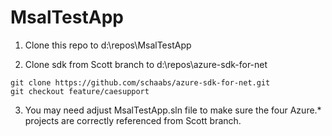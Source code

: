 # MsalTestApp

1. Clone this repo to d:\repos\MsalTestApp

2. Clone sdk from Scott branch to d:\repos\azure-sdk-for-net

```
git clone https://github.com/schaabs/azure-sdk-for-net.git
git checkout feature/caesupport
```

 3. You may need adjust MsalTestApp.sln file to make sure the four Azure.* projects are correctly referenced from Scott branch.
